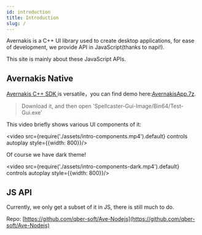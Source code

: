 ```yaml
---
id: introduction
title: Introduction
slug: /
---
```


Avernakis is a C++ UI library used to create desktop applications, for ease of development, we provide API in JavaScript(thanks to napi!).

This site is mainly about these JavaScript APIs.

## Avernakis Native

[Avernakis C++ SDK ](https://github.com/qber-soft/Ave-SDK/blob/main/README_en-us.md) is versatile，you can find demo here:[AvernakisApp.7z](https://github.com/qber-soft/Ave-SDK/releases/download/0.8.0/AvernakisApp.7z).

> Download it, and then open 'Spellcaster-Gui-Image/Bin64/Test-Gui.exe'

This video briefly shows various UI components of it:

<video src={require('./assets/intro-components.mp4').default} controls autoplay style={{width: 800}}/>

Of course we have dark theme!

<video src={require('./assets/intro-components-dark.mp4').default} controls autoplay style={{width: 800}}/>

## JS API

Currently, we only get a subset of it in JS, there is still much to do.

Repo: [https://github.com/qber-soft/Ave-Nodejs](https://github.com/qber-soft/Ave-Nodejs)
